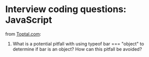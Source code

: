 # Interview coding questions: JavaScript

from [Toptal.com](https://www.toptal.com/javascript/interview-questions):
1. What is a potential pitfall with using typeof bar === "object" to determine if bar is an object? How can this pitfall be avoided?

